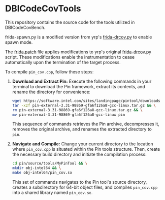 # DBICodeCovTools
This repository contains the source code for the tools utilized in DBICodeCovBench.

frida-spawn.py is a modified version from yrp's [frida-drcov.py](https://github.com/gaasedelen/lighthouse/tree/master/coverage/frida) to enable spawn mode.

The [frida.patch](https://github.com/pasok0n/DBICodeCovTools/blob/main/frida.patch) file applies modifications to yrp's original [frida-drcov.py](https://github.com/gaasedelen/lighthouse/tree/master/coverage/frida) script. These modifications enable the instrumentation to cease automatically upon the termination of the target process.

To compile `pin_cov.cpp`, follow these steps:

1.  **Download and Extract Pin:**
    Execute the following commands in your terminal to download the Pin framework, extract its contents, and rename the directory for convenience:
    ```bash
    wget https://software.intel.com/sites/landingpage/pintool/downloads/pin-external-3.31-98869-gfa6f126a8-gcc-linux.tar.gz && \
    tar -xzf pin-external-3.31-98869-gfa6f126a8-gcc-linux.tar.gz && \
    rm pin-external-3.31-98869-gfa6f126a8-gcc-linux.tar.gz && \
    mv pin-external-3.31-98869-gfa6f126a8-gcc-linux pin
    ```
    This sequence of commands retrieves the Pin archive, decompresses it, removes the original archive, and renames the extracted directory to `pin`.

2.  **Navigate and Compile:**
    Change your current directory to the location where `pin_cov.cpp` is situated within the Pin tools structure. Then, create the necessary build directory and initiate the compilation process:
    ```bash
    cd pin/source/tools/MyPinTool && \
    mkdir obj-intel64 && \
    make obj-intel64/pin_cov.so
    ```
    This set of commands navigates to the Pin tool's source directory, creates a subdirectory for 64-bit object files, and compiles `pin_cov.cpp` into a shared library named `pin_cov.so`.